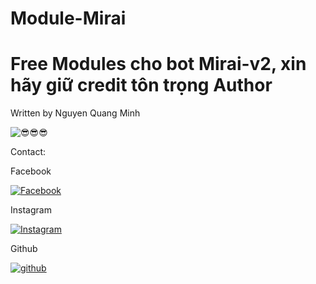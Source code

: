 # Module-Mirai
<!DOCTYPE html>
<html>
<body>
  <h1>Free Modules cho bot Mirai-v2, xin hãy giữ credit tôn trọng Author</h1>
  <p>Written by Nguyen Quang Minh<p>
  <img src="https://i.postimg.cc/fRmc7N0K/large.jpg" alt="😎😎😎">
  <p>Contact:</p>
  <p>Facebook</p>
  <a href="https://facebook.com/yotsuba.kawaii.2608" target="_blank"><img src="https://i.postimg.cc/JzY9Vjh0/1024px-Facebook-icon-2013-svg.png" alt="Facebook"/></a>
  <p>Instagram</p>
  <a href="https://instagram.com/mikusosweet" target="_blank"><img scr="https://i.postimg.cc/mDkndk4M/image.png" alt="Instagram"/></a>
  <p>Github</p>
  <a href="https://github.com/yotsuba-co-cute" target="_blank"><img scr="https://i.postimg.cc/Vkpy3X7g/image.png" alt="github"/></a>
</body>
</html>
